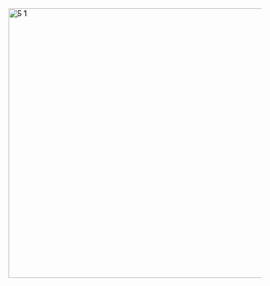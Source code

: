 <img width="731" height="537" alt="5 1" src="https://github.com/user-attachments/assets/fa76ec5d-e565-44f5-9137-ed4f3210e20e" />
